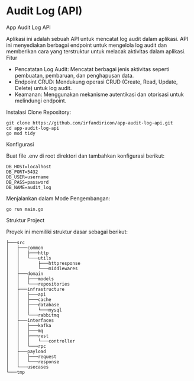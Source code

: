 # Audit Log (API)
 
App Audit Log API

Aplikasi ini adalah sebuah API untuk mencatat log audit dalam aplikasi. API ini menyediakan berbagai endpoint untuk mengelola log audit dan memberikan cara yang terstruktur untuk melacak aktivitas dalam aplikasi.
Fitur
- Pencatatan Log Audit: Mencatat berbagai jenis aktivitas seperti pembuatan, pembaruan, dan penghapusan data.
- Endpoint CRUD: Mendukung operasi CRUD (Create, Read, Update, Delete) untuk log audit.
- Keamanan: Menggunakan mekanisme autentikasi dan otorisasi untuk melindungi endpoint.

Instalasi
Clone Repository:
    
    git clone https://github.com/irfandiricon/app-audit-log-api.git
    cd app-audit-log-api
    go mod tidy

Konfigurasi

Buat file .env di root direktori dan tambahkan konfigurasi berikut:

    DB_HOST=localhost
    DB_PORT=5432
    DB_USER=username
    DB_PASS=password
    DB_NAME=audit_log

Menjalankan dalam Mode Pengembangan:

    go run main.go

Struktur Project

Proyek ini memiliki struktur dasar sebagai berikut:

```
├───src
│   ├───common
│   │   ├───http
│   │   └───utils
│   │       ├───httpresponse
│   │       └───middlewares
│   ├───domain
│   │   ├───models
│   │   └───repositories
│   ├───infrastructure
│   │   ├───api
│   │   ├───cache
│   │   ├───database
│   │   │   └───mysql
│   │   └───rabbitmq
│   ├───interfaces
│   │   ├───kafka
│   │   ├───mq
│   │   ├───rest
│   │   │   └───controller
│   │   └───rpc
│   ├───payload
│   │   ├───request
│   │   └───response
│   └───usecases
└───tmp
```
